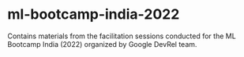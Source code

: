 # ml-bootcamp-india-2022
Contains materials from the facilitation sessions conducted for the ML Bootcamp India (2022) organized by Google DevRel team.
